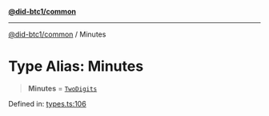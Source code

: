 [**@did-btc1/common**](../README.md)

***

[@did-btc1/common](../globals.md) / Minutes

# Type Alias: Minutes

> **Minutes** = [`TwoDigits`](TwoDigits.md)

Defined in: [types.ts:106](https://github.com/dcdpr/did-btc1-js/blob/4ab6f9915d95beed9bc633644c9db1539395f512/packages/common/src/types.ts#L106)
